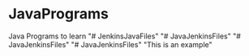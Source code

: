 # JavaPrograms
Java Programs to learn
"# JenkinsJavaFiles" 
"# JavaJenkinsFiles" 
"# JavaJenkinsFiles" 
"# JavaJenkinsFiles" 
"This is an example"

